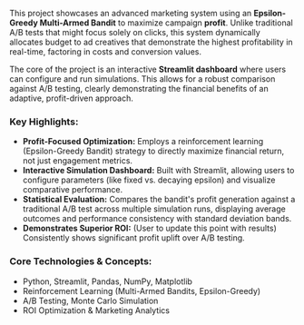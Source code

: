 This project showcases an advanced marketing system using an **Epsilon-Greedy Multi-Armed Bandit** to maximize campaign **profit**. Unlike traditional A/B tests that might focus solely on clicks, this system dynamically allocates budget to ad creatives that demonstrate the highest profitability in real-time, factoring in costs and conversion values.

The core of the project is an interactive **Streamlit dashboard** where users can configure and run simulations. This allows for a robust comparison against A/B testing, clearly demonstrating the financial benefits of an adaptive, profit-driven approach.

### **Key Highlights:**

* **Profit-Focused Optimization:** Employs a reinforcement learning (Epsilon-Greedy Bandit) strategy to directly maximize financial return, not just engagement metrics.
* **Interactive Simulation Dashboard:** Built with Streamlit, allowing users to configure parameters (like fixed vs. decaying epsilon) and visualize comparative performance.
* **Statistical Evaluation:** Compares the bandit's profit generation against a traditional A/B test across multiple simulation runs, displaying average outcomes and performance consistency with standard deviation bands.
* **Demonstrates Superior ROI:** (User to update this point with results) Consistently shows significant profit uplift over A/B testing.

### **Core Technologies & Concepts:**

* Python, Streamlit, Pandas, NumPy, Matplotlib
* Reinforcement Learning (Multi-Armed Bandits, Epsilon-Greedy)
* A/B Testing, Monte Carlo Simulation
* ROI Optimization & Marketing Analytics
